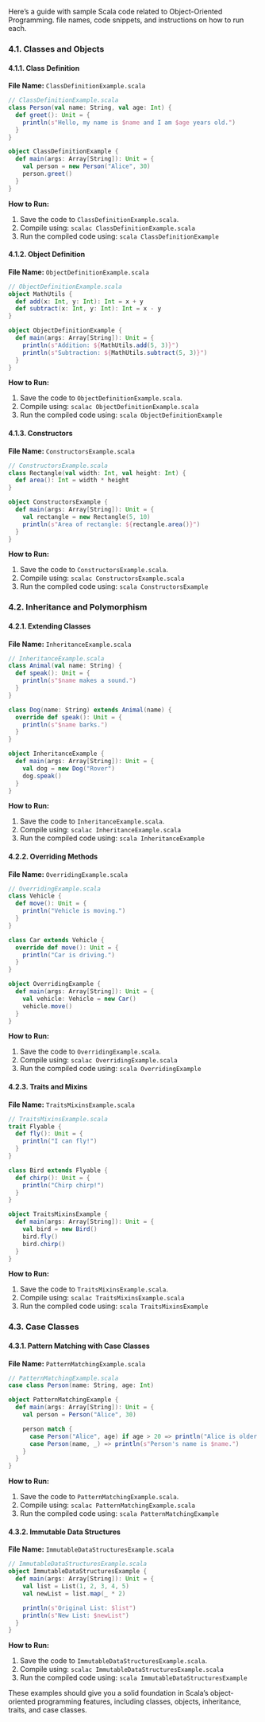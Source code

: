 Here’s a guide with sample Scala code related to Object-Oriented Programming. file names, code snippets, and instructions on how to run each.

### 4.1. Classes and Objects

#### 4.1.1. Class Definition

**File Name:** `ClassDefinitionExample.scala`

```scala
// ClassDefinitionExample.scala
class Person(val name: String, val age: Int) {
  def greet(): Unit = {
    println(s"Hello, my name is $name and I am $age years old.")
  }
}

object ClassDefinitionExample {
  def main(args: Array[String]): Unit = {
    val person = new Person("Alice", 30)
    person.greet()
  }
}
```

**How to Run:**

1. Save the code to `ClassDefinitionExample.scala`.
2. Compile using: `scalac ClassDefinitionExample.scala`
3. Run the compiled code using: `scala ClassDefinitionExample`

#### 4.1.2. Object Definition

**File Name:** `ObjectDefinitionExample.scala`

```scala
// ObjectDefinitionExample.scala
object MathUtils {
  def add(x: Int, y: Int): Int = x + y
  def subtract(x: Int, y: Int): Int = x - y
}

object ObjectDefinitionExample {
  def main(args: Array[String]): Unit = {
    println(s"Addition: ${MathUtils.add(5, 3)}")
    println(s"Subtraction: ${MathUtils.subtract(5, 3)}")
  }
}
```

**How to Run:**

1. Save the code to `ObjectDefinitionExample.scala`.
2. Compile using: `scalac ObjectDefinitionExample.scala`
3. Run the compiled code using: `scala ObjectDefinitionExample`

#### 4.1.3. Constructors

**File Name:** `ConstructorsExample.scala`

```scala
// ConstructorsExample.scala
class Rectangle(val width: Int, val height: Int) {
  def area(): Int = width * height
}

object ConstructorsExample {
  def main(args: Array[String]): Unit = {
    val rectangle = new Rectangle(5, 10)
    println(s"Area of rectangle: ${rectangle.area()}")
  }
}
```

**How to Run:**

1. Save the code to `ConstructorsExample.scala`.
2. Compile using: `scalac ConstructorsExample.scala`
3. Run the compiled code using: `scala ConstructorsExample`

### 4.2. Inheritance and Polymorphism

#### 4.2.1. Extending Classes

**File Name:** `InheritanceExample.scala`

```scala
// InheritanceExample.scala
class Animal(val name: String) {
  def speak(): Unit = {
    println(s"$name makes a sound.")
  }
}

class Dog(name: String) extends Animal(name) {
  override def speak(): Unit = {
    println(s"$name barks.")
  }
}

object InheritanceExample {
  def main(args: Array[String]): Unit = {
    val dog = new Dog("Rover")
    dog.speak()
  }
}
```

**How to Run:**

1. Save the code to `InheritanceExample.scala`.
2. Compile using: `scalac InheritanceExample.scala`
3. Run the compiled code using: `scala InheritanceExample`

#### 4.2.2. Overriding Methods

**File Name:** `OverridingExample.scala`

```scala
// OverridingExample.scala
class Vehicle {
  def move(): Unit = {
    println("Vehicle is moving.")
  }
}

class Car extends Vehicle {
  override def move(): Unit = {
    println("Car is driving.")
  }
}

object OverridingExample {
  def main(args: Array[String]): Unit = {
    val vehicle: Vehicle = new Car()
    vehicle.move()
  }
}
```

**How to Run:**

1. Save the code to `OverridingExample.scala`.
2. Compile using: `scalac OverridingExample.scala`
3. Run the compiled code using: `scala OverridingExample`

#### 4.2.3. Traits and Mixins

**File Name:** `TraitsMixinsExample.scala`

```scala
// TraitsMixinsExample.scala
trait Flyable {
  def fly(): Unit = {
    println("I can fly!")
  }
}

class Bird extends Flyable {
  def chirp(): Unit = {
    println("Chirp chirp!")
  }
}

object TraitsMixinsExample {
  def main(args: Array[String]): Unit = {
    val bird = new Bird()
    bird.fly()
    bird.chirp()
  }
}
```

**How to Run:**

1. Save the code to `TraitsMixinsExample.scala`.
2. Compile using: `scalac TraitsMixinsExample.scala`
3. Run the compiled code using: `scala TraitsMixinsExample`

### 4.3. Case Classes

#### 4.3.1. Pattern Matching with Case Classes

**File Name:** `PatternMatchingExample.scala`

```scala
// PatternMatchingExample.scala
case class Person(name: String, age: Int)

object PatternMatchingExample {
  def main(args: Array[String]): Unit = {
    val person = Person("Alice", 30)

    person match {
      case Person("Alice", age) if age > 20 => println("Alice is older than 20.")
      case Person(name, _) => println(s"Person's name is $name.")
    }
  }
}
```

**How to Run:**

1. Save the code to `PatternMatchingExample.scala`.
2. Compile using: `scalac PatternMatchingExample.scala`
3. Run the compiled code using: `scala PatternMatchingExample`

#### 4.3.2. Immutable Data Structures

**File Name:** `ImmutableDataStructuresExample.scala`

```scala
// ImmutableDataStructuresExample.scala
object ImmutableDataStructuresExample {
  def main(args: Array[String]): Unit = {
    val list = List(1, 2, 3, 4, 5)
    val newList = list.map(_ * 2)

    println(s"Original List: $list")
    println(s"New List: $newList")
  }
}
```

**How to Run:**

1. Save the code to `ImmutableDataStructuresExample.scala`.
2. Compile using: `scalac ImmutableDataStructuresExample.scala`
3. Run the compiled code using: `scala ImmutableDataStructuresExample`

These examples should give you a solid foundation in Scala’s object-oriented programming features, including classes, objects, inheritance, traits, and case classes.
